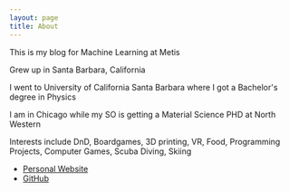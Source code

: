 ```yaml
---
layout: page
title: About
---
```


<!--
<p class="message">
  This is my blog for Machine Learning at Metis
</p>
-->
This is my blog for Machine Learning at Metis

Grew up in Santa Barbara, California

I went to University of California Santa Barbara where I got a Bachelor's degree in Physics

I am in Chicago while my SO is getting a Material Science PHD at North Western


Interests include DnD, Boardgames, 3D printing, VR, Food, Programming Projects, Computer Games, Scuba Diving, Skiing

* [Personal Website](https://bubblebooy.github.io/max-garber-website)
* [GitHub](https://github.com/bubblebooy)
<!--
## Setup

Some fun facts about the setup of this project include:

* Built for [Jekyll](http://jekyllrb.com)
* Developed on GitHub and hosted for free on [GitHub Pages](https://pages.github.com)
* Coded with [Sublime Text 2](http://sublimetext.com), an amazing code editor
* Designed and developed while listening to music like [Blood Bros Trilogy](https://soundcloud.com/maddecent/sets/blood-bros-series)

Have questions or suggestions? Feel free to [open an issue on GitHub](https://github.com/poole/poole/issues/new) or [ask me on Twitter](https://twitter.com/mdo).

Thanks for reading!
-->
